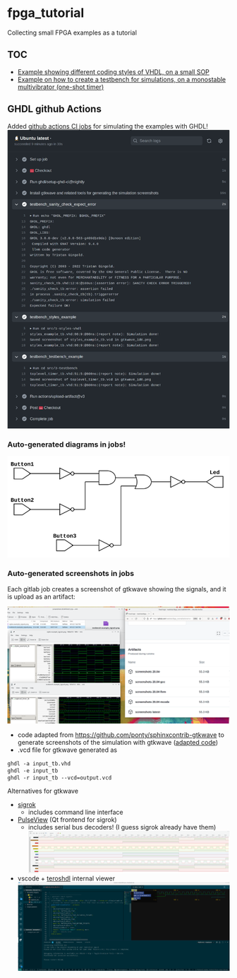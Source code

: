 # fpga_tutorial
Collecting small FPGA examples as a tutorial
## TOC
* [Example showing different coding styles of VHDL, on a small SOP](src/1-styles-vhdl)
* [Example on how to create a testbench for simulations, on a monostable multivibrator (one-shot timer)](src/3-testbench)
## GHDL github Actions
Added [github actions CI jobs](https://github.com/naelolaiz/fpga_tutorial/actions) for simulating the examples with GHDL!
![screenshot github action](doc/screenshot_ci_job_with_ghdl.png)

### Auto-generated diagrams in jobs!
![dataflow_example auto-generated diagram](doc/dataflow_example.svg)

### Auto-generated screenshots in jobs
Each gitlab job creates a screenshot of gtkwave showing the signals, and it is upload as an artifact:

![automatic screenshots of gtkwave!](doc/screenshot_automatic_generated_gtkwave_screenshots.png)

* code adapted from https://github.com/ponty/sphinxcontrib-gtkwave to generate screenshots of the simulation with gtkwave ([adapted code](scripts/gtkwave_export.py))
* .vcd file for gtkwave generated as
```
ghdl -a input_tb.vhd
ghdl -e input_tb
ghdl -r input_tb --vcd=output.vcd
```
Alternatives for gtkwave
 * [sigrok](https://sigrok.org/wiki/Main_Page)
   * includes command line interface
 * [PulseView](https://sigrok.org/wiki/PulseView) (Qt frontend for sigrok)
   * includes serial bus decoders! (I guess sigrok already have them)
![pulseview screenshot on example 3](doc/screenshot_pulseview_on_example_3.png)
 * vscode + [teroshdl](https://github.com/TerosTechnology/vscode-terosHDL) internal viewer
![vscode+teroshdl signal and code view](doc/screenshot_vscode_with_teroshdl_on_example_3.png)
